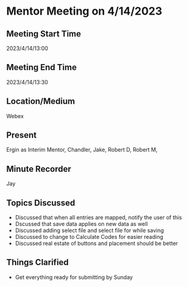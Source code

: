 # Mentor Meeting on 4/14/2023

## Meeting Start Time

2023/4/14/13:00

## Meeting End Time

2023/4/14/13:30

## Location/Medium

Webex

## Present

Ergin as Interim Mentor, Chandler, Jake, Robert D, Robert M,

## Minute Recorder

Jay

## Topics Discussed

* Discussed that when all entries are mapped, notify the user of this
* Dscussed that save data applies on new data as well
* Discussed adding select file and select file for while saving
* Discussed to change to Calculate Codes for easier reading
* Discussed real estate of buttons and placement should be better

## Things Clarified

* Get everything ready for submitting by Sunday
